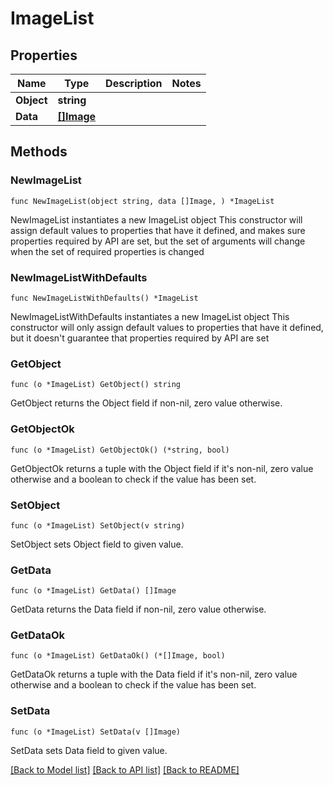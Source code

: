 # ImageList

## Properties

Name | Type | Description | Notes
------------ | ------------- | ------------- | -------------
**Object** | **string** |  | 
**Data** | [**[]Image**](Image.md) |  | 

## Methods

### NewImageList

`func NewImageList(object string, data []Image, ) *ImageList`

NewImageList instantiates a new ImageList object
This constructor will assign default values to properties that have it defined,
and makes sure properties required by API are set, but the set of arguments
will change when the set of required properties is changed

### NewImageListWithDefaults

`func NewImageListWithDefaults() *ImageList`

NewImageListWithDefaults instantiates a new ImageList object
This constructor will only assign default values to properties that have it defined,
but it doesn't guarantee that properties required by API are set

### GetObject

`func (o *ImageList) GetObject() string`

GetObject returns the Object field if non-nil, zero value otherwise.

### GetObjectOk

`func (o *ImageList) GetObjectOk() (*string, bool)`

GetObjectOk returns a tuple with the Object field if it's non-nil, zero value otherwise
and a boolean to check if the value has been set.

### SetObject

`func (o *ImageList) SetObject(v string)`

SetObject sets Object field to given value.


### GetData

`func (o *ImageList) GetData() []Image`

GetData returns the Data field if non-nil, zero value otherwise.

### GetDataOk

`func (o *ImageList) GetDataOk() (*[]Image, bool)`

GetDataOk returns a tuple with the Data field if it's non-nil, zero value otherwise
and a boolean to check if the value has been set.

### SetData

`func (o *ImageList) SetData(v []Image)`

SetData sets Data field to given value.



[[Back to Model list]](../README.md#documentation-for-models) [[Back to API list]](../README.md#documentation-for-api-endpoints) [[Back to README]](../README.md)



